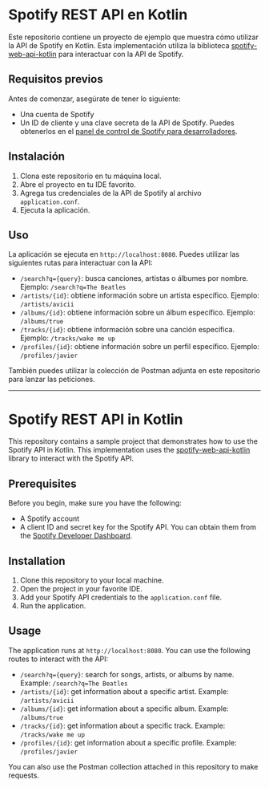 # Spotify REST API en Kotlin

Este repositorio contiene un proyecto de ejemplo que muestra cómo utilizar la API de Spotify en Kotlin. Esta implementación utiliza la biblioteca [spotify-web-api-kotlin](https://github.com/adamint/spotify-web-api-kotlin) para interactuar con la API de Spotify.

## Requisitos previos

Antes de comenzar, asegúrate de tener lo siguiente:

- Una cuenta de Spotify
- Un ID de cliente y una clave secreta de la API de Spotify. Puedes obtenerlos en el [panel de control de Spotify para desarrolladores](https://developer.spotify.com/dashboard/).

## Instalación

1. Clona este repositorio en tu máquina local.
2. Abre el proyecto en tu IDE favorito.
3. Agrega tus credenciales de la API de Spotify al archivo `application.conf`.
4. Ejecuta la aplicación.

## Uso

La aplicación se ejecuta en `http://localhost:8080`. Puedes utilizar las siguientes rutas para interactuar con la API:

- `/search?q={query}`: busca canciones, artistas o álbumes por nombre. Ejemplo: `/search?q=The Beatles`
- `/artists/{id}`: obtiene información sobre un artista específico. Ejemplo: `/artists/avicii`
- `/albums/{id}`: obtiene información sobre un álbum específico. Ejemplo: `/albums/true`
- `/tracks/{id}`: obtiene información sobre una canción específica. Ejemplo: `/tracks/wake me up`
- `/profiles/{id}`: obtiene información sobre un perfil específico. Ejemplo: `/profiles/javier`

También puedes utilizar la colección de Postman adjunta en este repositorio para lanzar las peticiones.

---

# Spotify REST API in Kotlin

This repository contains a sample project that demonstrates how to use the Spotify API in Kotlin. This implementation uses the [spotify-web-api-kotlin](https://github.com/adamint/spotify-web-api-kotlin) library to interact with the Spotify API.

## Prerequisites

Before you begin, make sure you have the following:

- A Spotify account
- A client ID and secret key for the Spotify API. You can obtain them from the [Spotify Developer Dashboard](https://developer.spotify.com/dashboard/).

## Installation

1. Clone this repository to your local machine.
2. Open the project in your favorite IDE.
3. Add your Spotify API credentials to the `application.conf` file.
4. Run the application.

## Usage

The application runs at `http://localhost:8080`. You can use the following routes to interact with the API:

- `/search?q={query}`: search for songs, artists, or albums by name. Example: `/search?q=The Beatles`
- `/artists/{id}`: get information about a specific artist. Example: `/artists/avicii`
- `/albums/{id}`: get information about a specific album. Example: `/albums/true`
- `/tracks/{id}`: get information about a specific track. Example: `/tracks/wake me up`
- `/profiles/{id}`: get information about a specific profile. Example: `/profiles/javier`

You can also use the Postman collection attached in this repository to make requests.